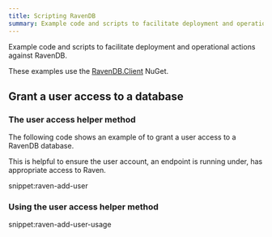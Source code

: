 ```yaml
---
title: Scripting RavenDB
summary: Example code and scripts to facilitate deployment and operational actions against RavenDB.
---
```


Example code and scripts to facilitate deployment and operational actions against RavenDB.

These examples use the [RavenDB.Client](https://www.nuget.org/packages/RavenDB.Client/) NuGet.


## Grant a user access to a database


### The user access helper method

The following code shows an example of to grant a user access to a RavenDB database.

This is helpful to ensure the user account, an endpoint is running under, has appropriate access to Raven.

snippet:raven-add-user


### Using the user access helper method

snippet:raven-add-user-usage
